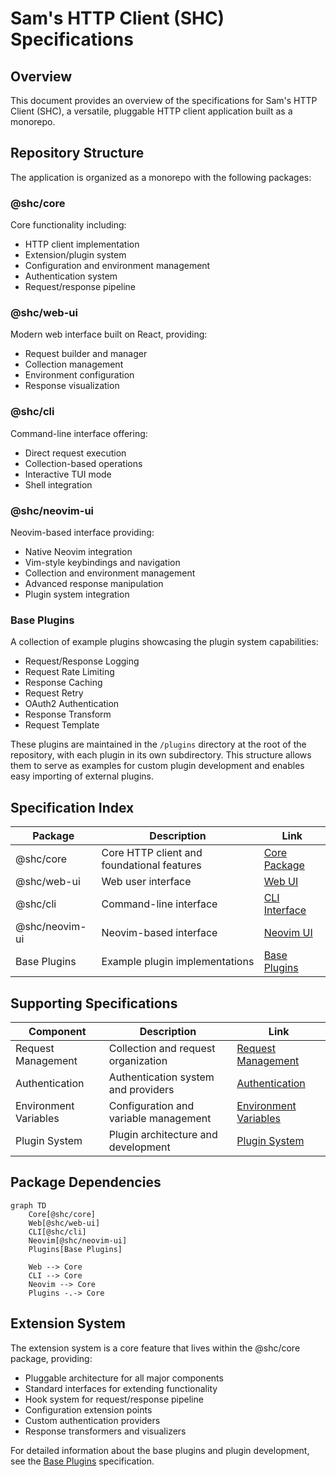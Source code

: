# Sam's HTTP Client (SHC) Specifications

## Overview

This document provides an overview of the specifications for Sam's HTTP Client (SHC), a versatile, pluggable HTTP client application built as a monorepo.

## Repository Structure

The application is organized as a monorepo with the following packages:

### @shc/core

Core functionality including:

- HTTP client implementation
- Extension/plugin system
- Configuration and environment management
- Authentication system
- Request/response pipeline

### @shc/web-ui

Modern web interface built on React, providing:

- Request builder and manager
- Collection management
- Environment configuration
- Response visualization

### @shc/cli

Command-line interface offering:

- Direct request execution
- Collection-based operations
- Interactive TUI mode
- Shell integration

### @shc/neovim-ui

Neovim-based interface providing:

- Native Neovim integration
- Vim-style keybindings and navigation
- Collection and environment management
- Advanced response manipulation
- Plugin system integration

### Base Plugins

A collection of example plugins showcasing the plugin system capabilities:

- Request/Response Logging
- Request Rate Limiting
- Response Caching
- Request Retry
- OAuth2 Authentication
- Response Transform
- Request Template

These plugins are maintained in the `/plugins` directory at the root of the repository, with each plugin in its own subdirectory. This structure allows them to serve as examples for custom plugin development and enables easy importing of external plugins.

## Specification Index

| Package        | Description                                | Link                                     |
| -------------- | ------------------------------------------ | ---------------------------------------- |
| @shc/core      | Core HTTP client and foundational features | [Core Package](/specs/core-package.md)   |
| @shc/web-ui    | Web user interface                         | [Web UI](/specs/web-ui.md)               |
| @shc/cli       | Command-line interface                     | [CLI Interface](/specs/cli-interface.md) |
| @shc/neovim-ui | Neovim-based interface                    | [Neovim UI](/specs/neovim-ui.md)        |
| Base Plugins   | Example plugin implementations             | [Base Plugins](/specs/base-plugins.md)   |

## Supporting Specifications

| Component             | Description                           | Link                                                     |
| --------------------- | ------------------------------------- | -------------------------------------------------------- |
| Request Management    | Collection and request organization   | [Request Management](/specs/request-management.md)       |
| Authentication        | Authentication system and providers   | [Authentication](/specs/authentication.md)               |
| Environment Variables | Configuration and variable management | [Environment Variables](/specs/environment-variables.md) |
| Plugin System        | Plugin architecture and development   | [Plugin System](/specs/plugin-system.md)                |

## Package Dependencies

```mermaid
graph TD
    Core[@shc/core]
    Web[@shc/web-ui]
    CLI[@shc/cli]
    Neovim[@shc/neovim-ui]
    Plugins[Base Plugins]

    Web --> Core
    CLI --> Core
    Neovim --> Core
    Plugins -.-> Core
```

## Extension System

The extension system is a core feature that lives within the @shc/core package, providing:

- Pluggable architecture for all major components
- Standard interfaces for extending functionality
- Hook system for request/response pipeline
- Configuration extension points
- Custom authentication providers
- Response transformers and visualizers

For detailed information about the base plugins and plugin development, see the [Base Plugins](/specs/base-plugins.md) specification.
